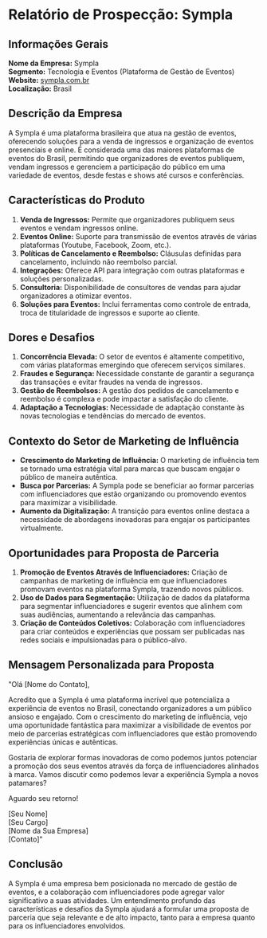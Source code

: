 # Relatório de Prospecção: Sympla

## Informações Gerais
**Nome da Empresa:** Sympla  
**Segmento:** Tecnologia e Eventos (Plataforma de Gestão de Eventos)  
**Website:** [sympla.com.br](http://www.sympla.com.br)  
**Localização:** Brasil  

## Descrição da Empresa
A Sympla é uma plataforma brasileira que atua na gestão de eventos, oferecendo soluções para a venda de ingressos e organização de eventos presenciais e online. É considerada uma das maiores plataformas de eventos do Brasil, permitindo que organizadores de eventos publiquem, vendam ingressos e gerenciem a participação do público em uma variedade de eventos, desde festas e shows até cursos e conferências.

## Características do Produto
1. **Venda de Ingressos:** Permite que organizadores publiquem seus eventos e vendam ingressos online.
2. **Eventos Online:** Suporte para transmissão de eventos através de várias plataformas (Youtube, Facebook, Zoom, etc.).
3. **Políticas de Cancelamento e Reembolso:** Cláusulas definidas para cancelamento, incluindo não reembolso parcial.
4. **Integrações:** Oferece API para integração com outras plataformas e soluções personalizadas.
5. **Consultoria:** Disponibilidade de consultores de vendas para ajudar organizadores a otimizar eventos.
6. **Soluções para Eventos:** Inclui ferramentas como controle de entrada, troca de titularidade de ingressos e suporte ao cliente.

## Dores e Desafios
1. **Concorrência Elevada:** O setor de eventos é altamente competitivo, com várias plataformas emergindo que oferecem serviços similares.
2. **Fraudes e Segurança:** Necessidade constante de garantir a segurança das transações e evitar fraudes na venda de ingressos.
3. **Gestão de Reembolsos:** A gestão dos pedidos de cancelamento e reembolso é complexa e pode impactar a satisfação do cliente.
4. **Adaptação a Tecnologias:** Necessidade de adaptação constante às novas tecnologias e tendências do mercado de eventos.

## Contexto do Setor de Marketing de Influência
- **Crescimento do Marketing de Influência:** O marketing de influência tem se tornado uma estratégia vital para marcas que buscam engajar o público de maneira autêntica.
- **Busca por Parcerias:** A Sympla pode se beneficiar ao formar parcerias com influenciadores que estão organizando ou promovendo eventos para maximizar a visibilidade.
- **Aumento da Digitalização:** A transição para eventos online destaca a necessidade de abordagens inovadoras para engajar os participantes virtualmente.

## Oportunidades para Proposta de Parceria
1. **Promoção de Eventos Através de Influenciadores:** Criação de campanhas de marketing de influência em que influenciadores promovam eventos na plataforma Sympla, trazendo novos públicos.
2. **Uso de Dados para Segmentação:** Utilização de dados da plataforma para segmentar influenciadores e sugerir eventos que alinhem com suas audiências, aumentando a relevância das campanhas.
3. **Criação de Conteúdos Coletivos:** Colaboração com influenciadores para criar conteúdos e experiências que possam ser publicadas nas redes sociais e impulsionadas para o público-alvo.

## Mensagem Personalizada para Proposta
"Olá [Nome do Contato],

Acredito que a Sympla é uma plataforma incrível que potencializa a experiência de eventos no Brasil, conectando organizadores a um público ansioso e engajado. Com o crescimento do marketing de influência, vejo uma oportunidade fantástica para maximizar a visibilidade de eventos por meio de parcerias estratégicas com influenciadores que estão promovendo experiências únicas e autênticas.

Gostaria de explorar formas inovadoras de como podemos juntos potenciar a promoção dos seus eventos através da força de influenciadores alinhados à marca. Vamos discutir como podemos levar a experiência Sympla a novos patamares?

Aguardo seu retorno!

[Seu Nome]  
[Seu Cargo]  
[Nome da Sua Empresa]  
[Contato]"

## Conclusão
A Sympla é uma empresa bem posicionada no mercado de gestão de eventos, e a colaboração com influenciadores pode agregar valor significativo a suas atividades. Um entendimento profundo das características e desafios da Sympla ajudará a formular uma proposta de parceria que seja relevante e de alto impacto, tanto para a empresa quanto para os influenciadores envolvidos.